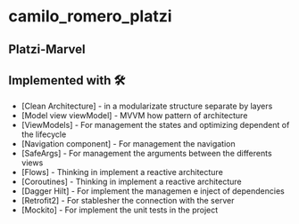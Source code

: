 # camilo_romero_platzi

## Platzi-Marvel


## Implemented with 🛠️

* [Clean Architecture] - in a modularizate structure separate by layers
* [Model view viewModel] - MVVM how pattern of architecture
* [ViewModels] - For management the states and optimizing dependent of the lifecycle
* [Navigation component] - For management the navigation
* [SafeArgs] - For management the arguments between the differents views
* [Flows] - Thinking in implement a reactive architecture
* [Coroutines] - Thinking in implement a reactive architecture
* [Dagger Hilt] - For implement the managemen e inject of dependencies
* [Retrofit2] - For stablesher the connection with the server
* [Mockito] - For implement the unit tests in the project
